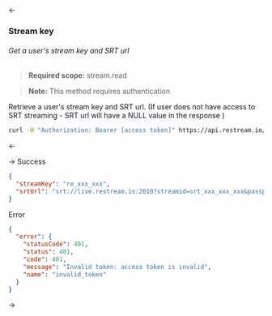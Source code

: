 <-

### <a name="stream-key"></a>Stream key

###### Get a user's stream key and SRT url

> <span class="info" /> **Required scope:** stream.read

> <span class="warning" /> **Note:** This method requires authentication

Retrieve a user's stream key and SRT url.
(If user does not have access to SRT streaming - SRT url will have a NULL value in the response )

```bash
curl -H "Authorization: Bearer [access token]" https://api.restream.io/v2/user/streamKey
```

<-

->
Success

```json
{
  "streamKey": "re_xxx_xxx",
  "srtUrl": "srt://live.restream.io:2010?streamid=srt_xxx_xxx_xxx&passphrase=re_xxx_xxx"
}
```

Error

```json
{
  "error": {
    "statusCode": 401,
    "status": 401,
    "code": 401,
    "message": "Invalid token: access token is invalid",
    "name": "invalid_token"
  }
}
```

->
